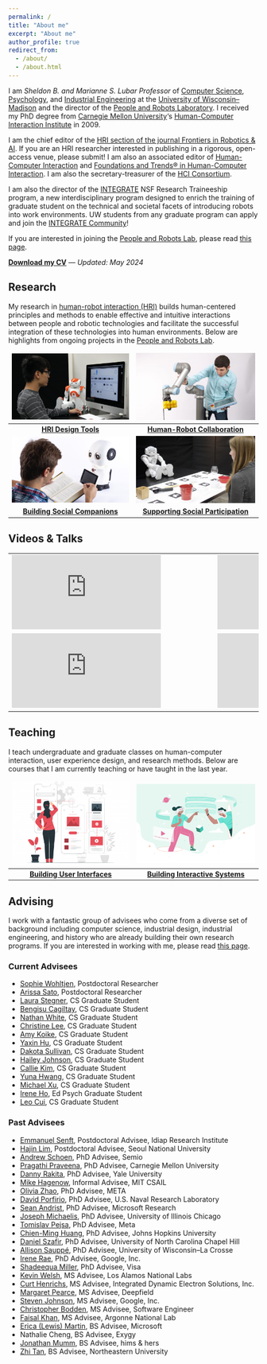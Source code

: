 ```yaml
---
permalink: /
title: "About me"
excerpt: "About me"
author_profile: true
redirect_from: 
  - /about/
  - /about.html
---
```


I am *Sheldon B. and Marianne S. Lubar Professor* of [Computer Science](http://cs.wisc.edu/), [Psychology](http://psych.wisc.edu/), and [Industrial Engineering](http://www.engr.wisc.edu/isye.html) at the [University of Wisconsin–Madison](http://wisc.edu/) and the director of the [People and Robots Laboratory](http://peopleandrobots.wisc.edu/). I received my PhD degree from [Carnegie Mellon University](http://cmu.edu/)‘s [Human-Computer Interaction Institute](http://hcii.cs.cmu.edu/) in 2009.

I am the chief editor of the [HRI section of the journal Frontiers in Robotics & AI](https://www.frontiersin.org/journals/robotics-and-ai/sections/human-robot-interaction#). If you are an HRI researcher interested in publishing in a rigorous, open-access venue, please submit! I am also an associated editor of [Human-Computer Interaction](https://www.tandfonline.com/toc/hhci20/current) and [Foundations and Trends® in Human-Computer Interaction](https://www.nowpublishers.com/HCI). I am also the secretary-treasurer of the [HCI Consortium](http://hcic.org/).

I am also the director of the [INTEGRATE](https://integrate.wisc.edu) NSF Research Traineeship program, a new interdisciplinary program designed to enrich the training of graduate student on the technical and societal facets of introducing robots into work environments. UW students from any graduate program can apply and join the [INTEGRATE Community](https://integrate.wisc.edu/seminars/)!

If you are interested in joining the [People and Robots Lab](http://peopleandrobots.wisc.edu), please read [this page](/joining).

<strong><a href="https://drive.google.com/file/d/1kZTBYSQD8kDWCc3xCE8sdRgmK28cthJl/view?usp=sharing" target="_blank">Download my CV</a></strong> — _Updated: May 2024_

## Research

My research in [human-robot interaction (HRI)](https://en.wikipedia.org/wiki/Human–robot_interaction) builds human-centered principles and methods to enable effective and intuitive interactions between people and robotic technologies and facilitate the successful integration of these technologies into human environments. Below are highlights from ongoing projects in the [People and Robots Lab](http://peopleandrobots.wisc.edu/).

<style>
table, td, th, tr {
   border: none;
}
thead {
   background-color: rgba(0, 0, 0, 0.0);
   border-bottom: 0px;
}
tr.border-bottom {
   border-bottom: 0px;
}
</style>

| [![](../images/Programming.png)](/portfolio/portfolio-1) | [![](../images/20180824_Robotics_112-980x608.jpg)](/portfolio/portfolio-2) |
| :-: | :-: |
| **[HRI Design Tools](/portfolio/portfolio-1)** | **[Human-Robot Collaboration](/portfolio/portfolio-2)** | 
| [![](../images/Educational-Robots.png)](/portfolio/portfolio-3) | [![](../images/TBI-Research.jpg)](/portfolio/portfolio-4) |
| **[Building Social Companions](/portfolio/portfolio-3)** | **[Supporting Social Participation](/portfolio/portfolio-4)** |

## Videos & Talks

<style>
table, td, th, tr {
   border: none;
}
thead {
   background-color: rgba(0, 0, 0, 0.0);
   border-bottom: 0px;
}
tr.border-bottom {
   border-bottom: 0px;
}
</style>

<table>
    <tr>
      <td class="style24" style="width: 400px">
        <div id='outerdiv' style="width: 400px; overflow-x:hidden;">
          <iframe src="https://www.youtube.com/embed/mkq3Zn3tVvc?si=xJSOsx50AVAyqJv-" title="YouTube video player" frameborder="0" allow="accelerometer; autoplay; clipboard-write; encrypted-media; gyroscope; picture-in-picture; web-share" allowfullscreen></iframe>
          </div>
      </td>
      <td class="style24" style="width: 400px">
            <div id='outerdiv' style="width: 400px; overflow-x:hidden;">
                <iframe src="https://www.youtube.com/embed/videoseries?list=PLaIgLiq4gIuaA60oLfWalDrM91oA75mO-" title="YouTube video player" frameborder="0" allow="accelerometer; autoplay; clipboard-write; encrypted-media; gyroscope; picture-in-picture; web-share" allowfullscreen></iframe>
            </div>
        </td>
    </tr>
    <tr>
    <td class="style24" style="width: 400px">
        <div id='outerdiv' style="width: 400px; overflow-x:hidden;">
          <iframe src="https://www.youtube.com/embed/w2gu54f4tIU?si=7EQwdugrtbXKqFvP&amp;start=610" title="YouTube video player" frameborder="0" allow="accelerometer; autoplay; clipboard-write; encrypted-media; gyroscope; picture-in-picture; web-share" allowfullscreen></iframe>
          </div>
      </td>
        <td class="style24" style="width: 400px">
            <div id='outerdiv' style="width: 400px; overflow-x:hidden;">
                <iframe src="https://www.youtube.com/embed/videoseries?list=PLaIgLiq4gIuZykeHKBJFIYl4VZZ2PcZQc" title="YouTube video player" frameborder="0" allow="accelerometer; autoplay; clipboard-write; encrypted-media; gyroscope; picture-in-picture; web-share" allowfullscreen></iframe>
            </div>
        </td>
    </tr>
</table>


## Teaching

I teach undergraduate and graduate classes on human-computer interaction, user experience design, and research methods. Below are courses that I am currently teaching or have taught in the last year.

| [![](../images/ux-01-400x284.png)](/teaching/teaching-1) | [![](../images/6543438-400x267.jpg)](/teaching/teaching-3) |
| :-: | :-: |
| **[Building User Interfaces](/teaching/teaching-1)** | **[Building Interactive Systems](/teaching/teaching-3)** |

## Advising

I work with a fantastic group of advisees who come from a diverse set of background including computer science, industrial design, industrial engineering, and history who are already building their own research programs. If you are interested in working with me, please read [this page](/joining/).

### Current Advisees
- [Sophie Wohltjen](https://www.linkedin.com/in/sophie-wohltjen-9b12b351), Postdoctoral Researcher
- [Arissa Sato](https://arissasato.com), Postdoctoral Researcher
- [Laura Stegner](https://www.laurastegner.com/), CS Graduate Student
- [Bengisu Cagiltay](https://bengisucagiltay.github.io/), CS Graduate Student
- [Nathan White](https://nathantwhite.com/), CS Graduate Student
- [Christine Lee](https://christineplee.github.io/), CS Graduate Student
- [Amy Koike](https://amykoike.notion.site/amykoike/Amy-Koike-s-Portfolio-25f2b3e0429e498183aa739b193fda01), CS Graduate Student
- [Yaxin Hu](https://www.edayaxin.com/about), CS Graduate Student
- [Dakota Sullivan](https://dakotasullivan.github.io/), CS Graduate Student
- [Hailey Johnson](https://haileyljohnson.github.io/), CS Graduate Student
- [Callie Kim](https://callie-kim.com/), CS Graduate Student
- [Yuna Hwang](https://yunahwang.github.io/), CS Graduate Student
- [Michael Xu](http://www.michaelfxu.com/), CS Graduate Student
- [Irene Ho](https://edpsych.education.wisc.edu/staff/ho-hui-ru/), Ed Psych Graduate Student
- [Leo Cui](https://wid.wisc.edu/people/leo-cui/), CS Graduate Student

### Past Advisees
- [Emmanuel Senft](https://emmanuel-senft.github.io/), Postdoctoral Advisee, Idiap Research Institute
- [Hajin Lim](https://www.hajinlim.com/), Postdoctoral Advisee, Seoul National University
- [Andrew Schoen](https://andrewjschoen.github.io/), PhD Advisee, Semio
- [Pragathi Praveena](https://pragathipraveena.com/), PhD Advisee, Carnegie Mellon University
- [Danny Rakita](https://dannyrakita.net/), PhD Advisee, Yale University
- [Mike Hagenow](https://www.hageneaux.com/), Informal Advisee, MIT CSAIL
- [Olivia Zhao](https://www.olivia-zhao.com/), PhD Advisee, META
- [David Porfirio](https://dporfirio.github.io/), PhD Advisee, U.S. Naval Research Laboratory
- [Sean Andrist](https://seanandrist.com/), PhD Advisee, Microsoft Research
- [Joseph Michaelis](https://jmich.people.uic.edu/), PhD Advisee, University of Illinois Chicago
- [Tomislav Pejsa](https://www.linkedin.com/in/tomislav-pejsa/), PhD Advisee, Meta
- [Chien-Ming Huang](https://www.cs.jhu.edu/~cmhuang/), PhD Advisee, Johns Hopkins University
- [Daniel Szafir](https://www.danszafir.com/), PhD Advisee, University of North Carolina Chapel Hill
- [Allison Sauppé](https://cs.uwlax.edu/~asauppe/), PhD Advisee, University of Wisconsin–La Crosse
- [Irene Rae](https://www.linkedin.com/in/irenerae/), PhD Advisee, Google, Inc.
- [Shadeequa Miller](https://www.linkedin.com/in/sdeemiller/), PhD Advisee, Visa
- [Kevin Welsh](https://www.linkedin.com/in/kevin-welsh-668140bb), MS Advisee, Los Alamos National Labs
- [Curt Henrichs](https://www.linkedin.com/in/curt-henrichs/), MS Advisee, Integrated Dynamic Electron Solutions, Inc.
- [Margaret Pearce](https://www.linkedin.com/in/margaretpearce/), MS Advisee, Deepfield
- [Steven Johnson](https://www.linkedin.com/in/steven-johnson-590274ba/), MS Advisee, Google, Inc.
- [Christopher Bodden](https://dblp.org/pid/190/3029.html), MS Advisee, Software Engineer
- [Faisal Khan](https://www.linkedin.com/in/faisalkhan83/), MS Advisee, Argonne National Lab
- [Erica (Lewis) Martin](https://www.linkedin.com/in/erica-martin-lewis-866080a5/), BS Advisee, Microsoft
- Nathalie Cheng, BS Advisee, Exygy
- [Jonathan Mumm](https://www.linkedin.com/in/jonathanrmumm/), BS Advisee, hims & hers
- [Zhi Tan](https://www.khoury.northeastern.edu/people/zhi-tan/), BS Advisee, Northeastern University
